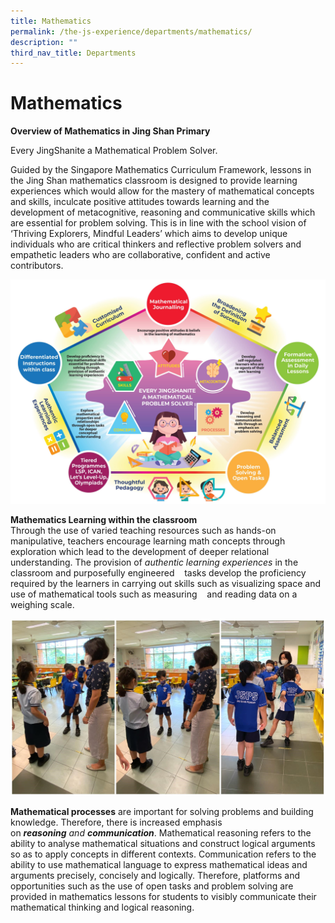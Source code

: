 ```yaml
---
title: Mathematics
permalink: /the-js-experience/departments/mathematics/
description: ""
third_nav_title: Departments
---
```

# **Mathematics**

**Overview of Mathematics in Jing Shan Primary**

Every JingShanite a Mathematical Problem Solver.

Guided by the Singapore Mathematics Curriculum Framework, lessons in the Jing Shan mathematics classroom is designed to provide learning experiences which would allow for the mastery of mathematical concepts and skills, inculcate positive attitudes towards learning and the development of metacognitive, reasoning and communicative skills which are essential for problem solving. This is in line with the school vision of ‘Thriving Explorers, Mindful Leaders’ which aims to develop unique individuals who are critical thinkers and reflective problem solvers and empathetic leaders who are collaborative, confident and active contributors.

![](/images/Math%20infographic%20updated%20110620%20(finalised).jpg)

**Mathematics Learning within the classroom**    
Through the use of varied teaching resources such as hands-on manipulative, teachers encourage learning math concepts through exploration which lead to the development of deeper relational understanding. The provision of _authentic learning experiences_ in the classroom and purposefully engineered    tasks develop the proficiency required by the learners in carrying out skills such as visualizing space and use of mathematical tools such as measuring    and reading data on a weighing scale.

![](/images/math.jpg)

**Mathematical processes** are important for solving problems and building knowledge. Therefore, there is increased emphasis on _**reasoning** and **communication**_. Mathematical reasoning refers to the ability to analyse mathematical situations and construct logical arguments so as to apply concepts in different contexts. Communication refers to the ability to use mathematical language to express mathematical ideas and arguments precisely, concisely and logically. Therefore, platforms and opportunities such as the use of open tasks and problem solving are provided in mathematics lessons for students to visibly communicate their mathematical thinking and logical reasoning.

